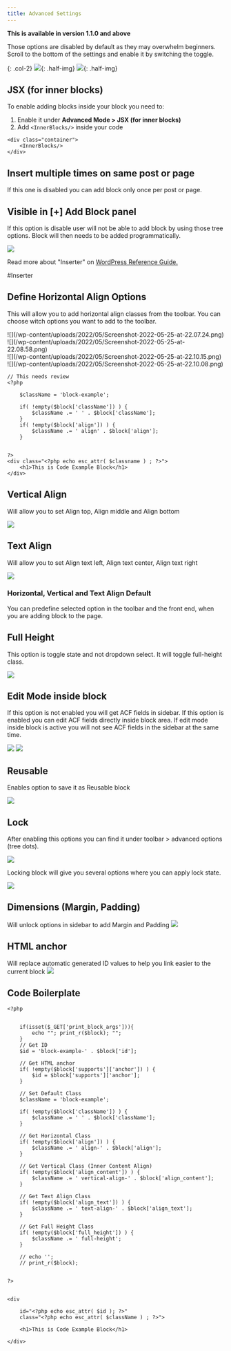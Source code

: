 ```yaml
---
title: Advanced Settings
---
```


**This is available in version 1.1.0 and above**

Those options are disabled by default as they may overwhelm beginners. Scroll to the bottom of the settings and enable it by switching the toggle.

{: .col-2}
![](/wp-content/uploads/2022/05/Screenshot-2022-05-25-at-21.46.48-800x1217.png){: .half-img}
![](/wp-content/uploads/2022/05/Screenshot-2022-05-26-at-13.37.07-800x1796.png){: .half-img}

## JSX (for inner blocks)
To enable adding blocks inside your block you need to:

1. Enable it under **Advanced Mode &gt; JSX (for inner blocks)**
2. Add `<InnerBlocks/>` inside your code

```
<div class="container">
    <InnerBlocks/>
</div>
```

## Insert multiple times on same post or page
If this one is disabled you can add block only once per post or page.

## Visible in \[+\] Add Block panel
If this option is disable user will not be able to add block by using those tree options. Block will then needs to be added programmatically.


![](/wp-content/uploads/2022/05/Screenshot-2022-05-25-at-21.59.35-800x355.png)

Read more about "Inserter" on [WordPress Reference Guide.](https://developer.wordpress.org/block-editor/reference-guides/block-api/block-supports/)


#Inserter
## Define Horizontal Align Options

This will allow you to add horizontal align classes from the toolbar. You can choose witch options you want to add to the toolbar.

<div class="wp-block-columns">
    <div class="wp-block-column">
        ![](/wp-content/uploads/2022/05/Screenshot-2022-05-25-at-22.07.24.png)
    </div>
    <div class="wp-block-column">
        ![](/wp-content/uploads/2022/05/Screenshot-2022-05-25-at-22.08.58.png)
    </div>
</div>

<div class="wp-block-columns">
    <div class="wp-block-column">
        ![](/wp-content/uploads/2022/05/Screenshot-2022-05-25-at-22.10.15.png)
    </div>
</div>

<div class="wp-block-column">
    ![](/wp-content/uploads/2022/05/Screenshot-2022-05-25-at-22.10.08.png)
</div>

</div>

```
// This needs review
<?php

    $className = 'block-example';

    if( !empty($block['className']) ) {
        $className .= ' ' . $block['className'];
    }
    if( !empty($block['align']) ) {
        $className .= ' align' . $block['align'];
    }


?>
<div class="<?php echo esc_attr( $classname ) ; ?>">
    <h1>This is Code Example Block</h1>
</div>
```

## Vertical Align
Will allow you to set Align top, Align middle and Align bottom


![](/wp-content/uploads/2022/05/Screenshot-2022-05-26-at-10.29.33.png)

## Text Align
Will allow you to set Align text left, Align text center, Align text right


![](/wp-content/uploads/2022/05/Screenshot-2022-05-26-at-13.35.44-800x383.png)

### Horizontal, Vertical and Text Align Default
You can predefine selected option in the toolbar and the front end, when you are adding block to the page.

## Full Height
This option is toggle state and not dropdown select. It will toggle full-height class.


![](/wp-content/uploads/2022/05/Screenshot-2022-05-26-at-13.33.44-800x109.png)

## Edit Mode inside block
If this option is not enabled you will get ACF fields in sidebar. If this option is enabled you can edit ACF fields directly inside block area. If edit mode inside block is active you will not see ACF fields in the sidebar at the same time.


![](/wp-content/uploads/2022/05/Screenshot-2022-05-26-at-12.15.01-800x370.png)
![](/wp-content/uploads/2022/05/Screenshot-2022-05-26-at-12.15.14-800x194.png)

## Reusable
Enables option to save it as Reusable block

![](/wp-content/uploads/2022/05/Screenshot-2022-05-26-at-13.38.21-800x640.png)

## Lock
After enabling this options you can find it under toolbar &gt; advanced options (tree dots).

![](/wp-content/uploads/2022/05/Screenshot-2022-05-26-at-13.36.24-800x644.png)

Locking block will give you several options where you can apply lock state.

![](/wp-content/uploads/2022/05/Screenshot-2022-05-26-at-12.06.10-800x556.png)

## Dimensions (Margin, Padding)
Will unlock options in sidebar to add Margin and Padding
![](/wp-content/uploads/2022/05/Screenshot-2022-05-26-at-12.03.24-800x298.png)

## HTML anchor
Will replace automatic generated ID values to help you link easier to the current block
![](/wp-content/uploads/2022/05/Screenshot-2022-05-26-at-12.00.01-800x338.png)

## Code Boilerplate

```
<?php


    if(isset($_GET['print_block_args'])){
        echo ""; print_r($block); "";
    }
    // Get ID
    $id = 'block-example-' . $block['id'];

    // Get HTML anchor
    if( !empty($block['supports']['anchor']) ) {
        $id = $block['supports']['anchor'];
    }

    // Set Default Class 
    $className = 'block-example';

    if( !empty($block['className']) ) {
        $className .= ' ' . $block['className'];
    }

    // Get Horizontal Class
    if( !empty($block['align']) ) {
        $className .= ' align-' . $block['align'];
    }

    // Get Vertical Class (Inner Content Align)
    if( !empty($block['align_content']) ) {
        $className .= ' vertical-align-' . $block['align_content'];
    }

    // Get Text Align Class
    if( !empty($block['align_text']) ) {
        $className .= ' text-align-' . $block['align_text'];
    }

    // Get Full Height Class
    if( !empty($block['full_height']) ) {
        $className .= ' full-height';
    }

    // echo '';
    // print_r($block);


?>


<div    

    id="<?php echo esc_attr( $id ); ?>"
    class="<?php echo esc_attr( $className ) ; ?>">
    
    <h1>This is Code Example Block</h1>
    
</div>    
```
